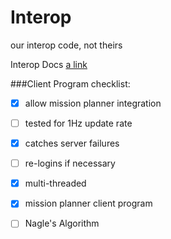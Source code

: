# Interop
our interop code, not theirs

Interop Docs [a link](auvsi-suas-competition-interoperability-system.readthedocs.org/en/latest/integration/hints.html)

###Client Program checklist:

- [X] allow mission planner integration

- [ ] tested for 1Hz update rate

- [X] catches server failures

- [ ] re-logins if necessary

- [X] multi-threaded

- [X] mission planner client program

- [ ] Nagle's Algorithm
